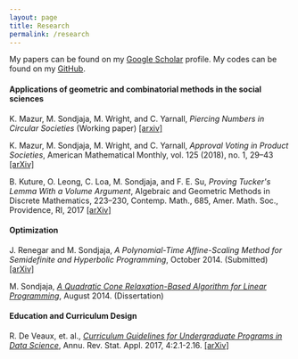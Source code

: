 ```yaml
---
layout: page
title: Research
permalink: /research
---
```


My papers can be found on my [Google Scholar](https://scholar.google.com/citations?user=ki_w3A8AAAAJ&hl=en) profile.  My codes can be found on my [GitHub](https://github.com/tiasondjaja).

#### Applications of geometric and combinatorial methods in the social sciences

K. Mazur, M. Sondjaja, M. Wright, and C. Yarnall, *Piercing Numbers in Circular Societies* (Working paper) [[arxiv]](https://arxiv.org/abs/2008.01749)

K. Mazur, M. Sondjaja, M. Wright, and C. Yarnall, *Approval Voting in Product Societies*, American Mathematical Monthly, vol. 125 (2018), no. 1, 29–43 [[arXiv]](https://arxiv.org/abs/1703.09870)

B. Kuture, O. Leong, C. Loa, M. Sondjaja, and F. E. Su, *Proving Tucker's Lemma With a Volume Argument*, Algebraic and Geometric Methods in Discrete Mathematics, 223–230, Contemp. Math., 685, Amer. Math. Soc., Providence, RI, 2017 [[arXiv]](https://arxiv.org/abs/1604.02395)

#### Optimization
J. Renegar and M. Sondjaja, *A Polynomial-Time Affine-Scaling Method for Semidefinite and Hyperbolic Programming*, October 2014. (Submitted) [[arXiv]](https://arxiv.org/abs/1410.6734)

M. Sondjaja, [*A Quadratic Cone Relaxation-Based Algorithm for Linear Programming*](https://ecommons.cornell.edu/bitstream/handle/1813/39004/ms999.pdf), August 2014. (Dissertation)

#### Education and Curriculum Design
R. De Veaux, et. al., [*Curriculum Guidelines for Undergraduate Programs in Data Science*](http://www.annualreviews.org/doi/full/10.1146/annurev-statistics-060116-053930), Annu. Rev. Stat. Appl. 2017, 4:2.1-2.16. [[arXiv]](https://arxiv.org/abs/1801.06814)